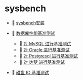 # sysbench

- 📄 [sysbench安装](sysbench/sysbench安装.md)
- 📑 [数据库性能基准测试](sysbench/数据库性能基准测试.md)

  - 📄 [对 MySQL 进行基准测试](sysbench/数据库性能基准测试/对%20MySQL%20进行基准测试.md)
  - 📄 [对 Oracle 进行基准测试](sysbench/数据库性能基准测试/对%20Oracle%20进行基准测试.md)
  - 📄 [对 Postgresql 进行基准测试](sysbench/数据库性能基准测试/对%20Postgresql%20进行基准测试.md)
  - 📄 [对 达梦 进行基准测试](sysbench/数据库性能基准测试/对%20达梦%20进行基准测试.md)
- 📄 [磁盘 IO 基准测试](sysbench/磁盘%20IO%20基准测试.md)

‍
